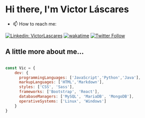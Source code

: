 # Hi there, I'm Victor Láscares

- 📫 How to reach me:

[![Linkedin: VictorLascares](https://img.shields.io/badge/-VictorLascares-blue?style=for-the-badge&logo=Linkedin&logoColor=white&link=https://www.linkedin.com/in/victorLascares/)](https://www.linkedin.com/in/victorLascares/)
[![wakatime](https://wakatime.com/badge/user/de099a76-b5bc-4344-94d3-971ed90aa834.svg?style=for-the-badge)](https://wakatime.com/@de099a76-b5bc-4344-94d3-971ed90aa834)
[![Twitter Follow](https://img.shields.io/twitter/follow/victor_lascares?style=for-the-badge)](https://twitter.com/victor_lascares)

## A little more about me...

```javascript

const Vic = {
    dev: {
      programmingLanguages: ['JavaScript','Python','Java'],
      markupLanguages: ['HTML','Markdown'],
      styles: ['CSS', 'Sass'],
      frameworks: ['Bootstrap', 'React'],
      databaseManagers: ['MySQL', 'MariaDB', 'MongoDB'],
      operativeSystems: ['Linux', 'Windows']
    }
}

```